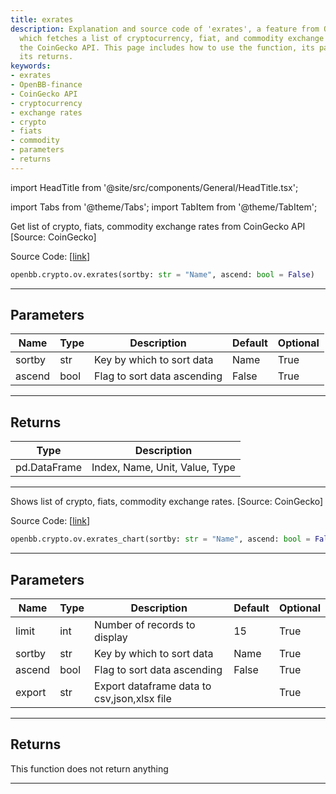 ```yaml
---
title: exrates
description: Explanation and source code of 'exrates', a feature from OpenBB-finance
  which fetches a list of cryptocurrency, fiat, and commodity exchange rates from
  the CoinGecko API. This page includes how to use the function, its parameters, and
  its returns.
keywords:
- exrates
- OpenBB-finance
- CoinGecko API
- cryptocurrency
- exchange rates
- crypto
- fiats
- commodity
- parameters
- returns
---
```


import HeadTitle from '@site/src/components/General/HeadTitle.tsx';

<HeadTitle title="crypto.ov.exrates - Reference | OpenBB SDK Docs" />

import Tabs from '@theme/Tabs';
import TabItem from '@theme/TabItem';

<Tabs>
<TabItem value="model" label="Model" default>

Get list of crypto, fiats, commodity exchange rates from CoinGecko API [Source: CoinGecko]

Source Code: [[link](https://github.com/OpenBB-finance/OpenBB/tree/main/openbb_terminal/cryptocurrency/overview/pycoingecko_model.py#L423)]

```python
openbb.crypto.ov.exrates(sortby: str = "Name", ascend: bool = False)
```

---

## Parameters

| Name | Type | Description | Default | Optional |
| ---- | ---- | ----------- | ------- | -------- |
| sortby | str | Key by which to sort data | Name | True |
| ascend | bool | Flag to sort data ascending | False | True |


---

## Returns

| Type | Description |
| ---- | ----------- |
| pd.DataFrame | Index, Name, Unit, Value, Type |
---

</TabItem>
<TabItem value="view" label="Chart">

Shows  list of crypto, fiats, commodity exchange rates. [Source: CoinGecko]

Source Code: [[link](https://github.com/OpenBB-finance/OpenBB/tree/main/openbb_terminal/cryptocurrency/overview/pycoingecko_view.py#L200)]

```python
openbb.crypto.ov.exrates_chart(sortby: str = "Name", ascend: bool = False, limit: int = 15, export: str = "")
```

---

## Parameters

| Name | Type | Description | Default | Optional |
| ---- | ---- | ----------- | ------- | -------- |
| limit | int | Number of records to display | 15 | True |
| sortby | str | Key by which to sort data | Name | True |
| ascend | bool | Flag to sort data ascending | False | True |
| export | str | Export dataframe data to csv,json,xlsx file |  | True |


---

## Returns

This function does not return anything

---

</TabItem>
</Tabs>
